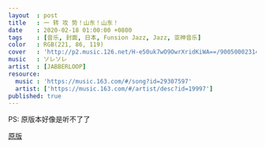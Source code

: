 ```yaml
---
layout  : post
title   : 一 转 攻 势！山东！山东！
date    : 2020-02-18 01:00:00 +0800
tags    : [音乐, 封面, 日本, Funsion Jazz, Jazz, 亚神音乐]
color   : RGB(221, 86, 119)
cover   : 'http://p2.music.126.net/H-e50uk7wO9OwrXridKiWA==/900500023148932.jpg'
music   : ソレソレ
artist  : [JABBERLOOP]
resource:
  music : 'https://music.163.com/#/song?id=29307597'
  artist: ['https://music.163.com/#/artist/desc?id=19997']
published: true
---
```


PS: 原版本好像是听不了了

[原版](https://music.163.com/#/song?id=755131)
